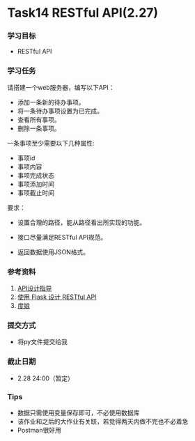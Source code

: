 # Task14 RESTful API(2.27)

### 学习目标

- RESTful API



### 学习任务

请搭建一个web服务器，编写以下API：

- 添加一条新的待办事项。
- 将一条待办事项设置为已完成。
- 查看所有事项。
- 删除一条事项。



一条事项至少需要以下几种属性:

- 事项id
- 事项内容
- 事项完成状态
- 事项添加时间
- 事项截止时间



要求：

- 设置合理的路径，能从路径看出所实现的功能。

- 接口尽量满足RESTful API规范。

- 返回数据使用JSON格式。



### 参考资料

1. [API设计指导](https://github.com/interagent/http-api-design)
2. [使用 Flask 设计 RESTful API](http://www.pythondoc.com/flask-restful/first.html)
3. [度娘](https://baidu.com)



### 提交方式

- 将py文件提交给我



### 截止日期

- 2.28 24:00（暂定）



### Tips

- 数据只需使用变量保存即可，不必使用数据库
- 该作业和之后的大作业有关联，若觉得两天内做不完也不必着急
- Postman很好用

